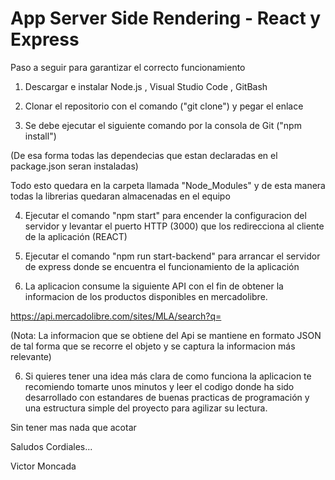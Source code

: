 # App Server Side Rendering - React y Express

Paso a seguir para garantizar el correcto funcionamiento

1) Descargar e instalar Node.js ,  Visual Studio Code , GitBash 

2) Clonar el repositorio con el comando ("git clone") y pegar el enlace 

3) Se debe ejecutar el siguiente comando por la consola de Git ("npm install")

(De esa forma todas las dependecias que estan declaradas en el package.json seran instaladas)

Todo esto quedara en la carpeta llamada "Node_Modules" y de esta manera todas la librerias quedaran almacenadas en el equipo

4) Ejecutar el comando "npm start" para encender la configuracion del servidor y levantar el puerto HTTP (3000) que los redirecciona al cliente de la aplicación (REACT)

5) Ejecutar el comando "npm run start-backend" para arrancar el servidor de express donde se encuentra el funcionamiento de la aplicación

5) La aplicacion consume la siguiente API con el fin de obtener la informacion de los productos disponibles en mercadolibre. 

https://api.mercadolibre.com/sites/MLA/search?q=
  
(Nota: La informacion que se obtiene del Api se mantiene en formato JSON de tal forma que se recorre el objeto y se captura la informacion más relevante)

6) Si quieres tener una idea más clara de como funciona la aplicacion te recomiendo tomarte unos minutos y leer el codigo donde ha sido desarrollado con estandares de buenas practicas de programación y una estructura simple del proyecto para agilizar su lectura.

Sin tener mas nada que acotar

Saludos Cordiales...

Victor Moncada
